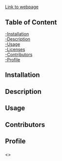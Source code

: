 #   
  
  
  
  
  
  
  


  


  [Link to webpage]()
  
    
    
  ## Table of Content
  [-Installation](#Installation)  
  [-Description](#Description)    
  [-Usage](#Usage)  
  [-Licenses](#Licenses)  
  [-Contributors](#Contributors)  
  [-Profile](#Profile)
  
  ## Installation  
  

  ## Description  
  

  ## Usage  
  

  
  
  
  ## Contributors  
  
  
  
  

  
  


## Profile
### 
<>

